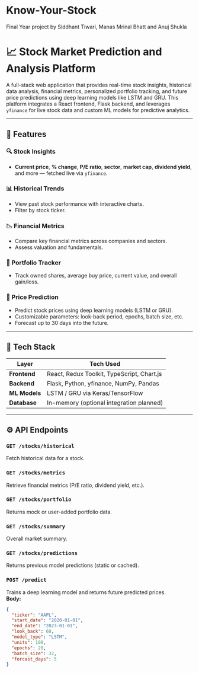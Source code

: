 # Know-Your-Stock
Final Year project by Siddhant Tiwari, Manas Mrinal Bhatt and Anuj Shukla
# 📈 Stock Market Prediction and Analysis Platform

A full-stack web application that provides real-time stock insights, historical data analysis, financial metrics, personalized portfolio tracking, and future price predictions using deep learning models like LSTM and GRU. This platform integrates a React frontend, Flask backend, and leverages `yfinance` for live stock data and custom ML models for predictive analytics.

---

## 🚀 Features

### 🔍 Stock Insights
- **Current price**, **% change**, **P/E ratio**, **sector**, **market cap**, **dividend yield**, and more — fetched live via `yfinance`.

### 📊 Historical Trends
- View past stock performance with interactive charts.
- Filter by stock ticker.

### 📉 Financial Metrics
- Compare key financial metrics across companies and sectors.
- Assess valuation and fundamentals.

### 💼 Portfolio Tracker
- Track owned shares, average buy price, current value, and overall gain/loss.

### 🤖 Price Prediction
- Predict stock prices using deep learning models (LSTM or GRU).
- Customizable parameters: look-back period, epochs, batch size, etc.
- Forecast up to 30 days into the future.

---

## 🧠 Tech Stack

| Layer         | Tech Used                                 |
|--------------|--------------------------------------------|
| **Frontend**  | React, Redux Toolkit, TypeScript, Chart.js |
| **Backend**   | Flask, Python, yfinance, NumPy, Pandas     |
| **ML Models** | LSTM / GRU via Keras/TensorFlow            |
| **Database**  | In-memory (optional integration planned)   |

---

## ⚙️ API Endpoints

### `GET /stocks/historical`
Fetch historical data for a stock.

### `GET /stocks/metrics`
Retrieve financial metrics (P/E ratio, dividend yield, etc.).

### `GET /stocks/portfolio`
Returns mock or user-added portfolio data.

### `GET /stocks/summary`
Overall market summary.

### `GET /stocks/predictions`
Returns previous model predictions (static or cached).

### `POST /predict`
Trains a deep learning model and returns future predicted prices.  
**Body:**
```json
{
  "ticker": "AAPL",
  "start_date": "2020-01-01",
  "end_date": "2023-01-01",
  "look_back": 60,
  "model_type": "LSTM",
  "units": 100,
  "epochs": 20,
  "batch_size": 32,
  "forcast_days": 5
}
